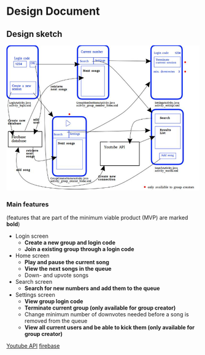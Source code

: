 # Design Document

## Design sketch
![design](/doc/DesignSketch.jpg
)

### Main features
(features that are part of the minimum viable product (MVP) are marked __bold__)
- Login screen
	- __Create a new group and login code__
	- __Join a existing group through a login code__
- Home screen
	- __Play and pause the current song__
	- __View the next songs in the queue__
	- Down- and upvote songs
- Search screen
	- __Search for new numbers and add them to the queue__
- Settings screen
	- __View group login code__
	- __Terminate current group (only available for group creator)__
	- Change minimum number of downvotes needed before a song is removed from the queue
	- __View all current users and be able to kick them (only available for group creator)__


[Youtube API](https://www.youtube.com/yt/dev/api-resources/) [firebase](https://firebase.google.com/) 
